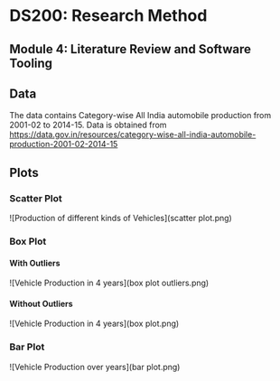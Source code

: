 # DS200: Research Method
## Module 4: Literature Review and Software Tooling

## Data

The data contains Category-wise All India automobile production from 2001-02 to 2014-15. Data is obtained from <https://data.gov.in/resources/category-wise-all-india-automobile-production-2001-02-2014-15>

## Plots

### Scatter Plot

![Production of different kinds of Vehicles](scatter plot.png)

### Box Plot

#### With Outliers
![Vehicle Production in 4 years](box plot outliers.png)

#### Without Outliers
![Vehicle Production in 4 years](box plot.png)

### Bar Plot

![Vehicle Production over years](bar plot.png)

